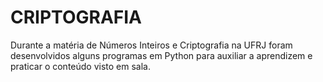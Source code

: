 # CRIPTOGRAFIA
Durante a matéria de Números Inteiros e Criptografia na UFRJ foram desenvolvidos alguns programas em Python para auxiliar a aprendizem e praticar o conteúdo visto em sala.
